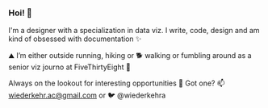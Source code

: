### Hoi! 👋
I'm a designer with a specialization in data viz. I write, code, design and am kind of obsessed with documentation ✨

⛰️ I’m either outside running, hiking or 🐕 walking or fumbling around as a senior viz journo at FiveThirtyEight 🦊

Always on the lookout for interesting opportunities 👀
Got one? 📫 wiederkehr.ac@gmail.com or 🐦 @wiederkehra
